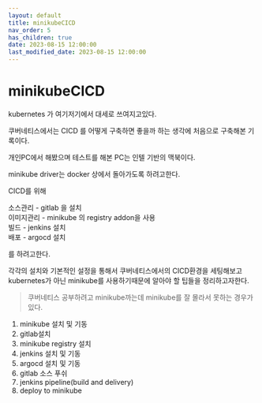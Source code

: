 ```yaml
---
layout: default
title: minikubeCICD
nav_order: 5
has_children: true
date: 2023-08-15 12:00:00
last_modified_date: 2023-08-15 12:00:00
---
```


# minikubeCICD

kubernetes 가 여기저기에서 대세로 쓰여지고있다.

쿠버네티스에서는 CICD 를 어떻게 구축하면 좋을까 하는 생각에 처음으로 구축해본 기록이다. 

개인PC에서 해봤으며 테스트를 해본 PC는 인텔 기반의 맥북이다. 

minikube driver는 docker 상에서 돌아가도록 하려고한다. 

CICD를 위해

소스관리 - gitlab 을 설치    
이미지관리 - minikube 의 registry addon을 사용   
빌드 - jenkins 설치     
배포 - argocd 설치 

를 하려고한다. 

각각의 설치와 기본적인 설정을 통해서 쿠버네티스에서의 CICD환경을 세팅해보고
kubernetes가 아닌 minikube를 사용하기때문에 알아야 할 팁들을 정리하고자한다.   
> 쿠버네티스 공부하려고 minikube까는데 minikube를 잘 몰라서 못하는 경우가 있다. 


1. minikube 설치 및 기동   
2. gitlab설치   
3. minikube registry 설치
4. jenkins 설치 및 기동   
5. argocd 설치 및 기동
6. gitlab 소스 푸쉬 
7. jenkins pipeline(build and delivery)
8. deploy to minikube 